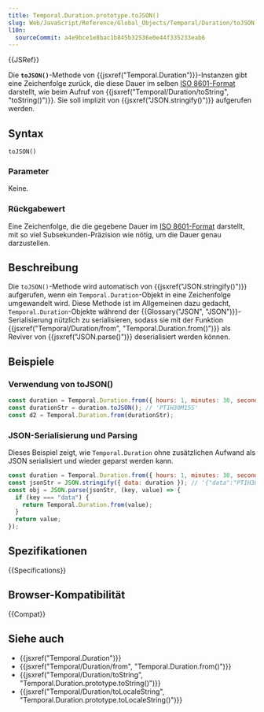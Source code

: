 ```yaml
---
title: Temporal.Duration.prototype.toJSON()
slug: Web/JavaScript/Reference/Global_Objects/Temporal/Duration/toJSON
l10n:
  sourceCommit: a4e9bce1e8bac1b845b32536e0e44f335233eab6
---
```


{{JSRef}}

Die **`toJSON()`**-Methode von {{jsxref("Temporal.Duration")}}-Instanzen gibt eine Zeichenfolge zurück, die diese Dauer im selben [ISO 8601-Format](/de/docs/Web/JavaScript/Reference/Global_Objects/Temporal/Duration#iso_8601_duration_format) darstellt, wie beim Aufruf von {{jsxref("Temporal/Duration/toString", "toString()")}}. Sie soll implizit von {{jsxref("JSON.stringify()")}} aufgerufen werden.

## Syntax

```js-nolint
toJSON()
```

### Parameter

Keine.

### Rückgabewert

Eine Zeichenfolge, die die gegebene Dauer im [ISO 8601-Format](/de/docs/Web/JavaScript/Reference/Global_Objects/Temporal/Duration#iso_8601_duration_format) darstellt, mit so viel Subsekunden-Präzision wie nötig, um die Dauer genau darzustellen.

## Beschreibung

Die `toJSON()`-Methode wird automatisch von {{jsxref("JSON.stringify()")}} aufgerufen, wenn ein `Temporal.Duration`-Objekt in eine Zeichenfolge umgewandelt wird. Diese Methode ist im Allgemeinen dazu gedacht, `Temporal.Duration`-Objekte während der {{Glossary("JSON", "JSON")}}-Serialisierung nützlich zu serialisieren, sodass sie mit der Funktion {{jsxref("Temporal/Duration/from", "Temporal.Duration.from()")}} als Reviver von {{jsxref("JSON.parse()")}} deserialisiert werden können.

## Beispiele

### Verwendung von toJSON()

```js
const duration = Temporal.Duration.from({ hours: 1, minutes: 30, seconds: 15 });
const durationStr = duration.toJSON(); // 'PT1H30M15S'
const d2 = Temporal.Duration.from(durationStr);
```

### JSON-Serialisierung und Parsing

Dieses Beispiel zeigt, wie `Temporal.Duration` ohne zusätzlichen Aufwand als JSON serialisiert und wieder geparst werden kann.

```js
const duration = Temporal.Duration.from({ hours: 1, minutes: 30, seconds: 15 });
const jsonStr = JSON.stringify({ data: duration }); // '{"data":"PT1H30M15S"}'
const obj = JSON.parse(jsonStr, (key, value) => {
  if (key === "data") {
    return Temporal.Duration.from(value);
  }
  return value;
});
```

## Spezifikationen

{{Specifications}}

## Browser-Kompatibilität

{{Compat}}

## Siehe auch

- {{jsxref("Temporal.Duration")}}
- {{jsxref("Temporal/Duration/from", "Temporal.Duration.from()")}}
- {{jsxref("Temporal/Duration/toString", "Temporal.Duration.prototype.toString()")}}
- {{jsxref("Temporal/Duration/toLocaleString", "Temporal.Duration.prototype.toLocaleString()")}}

